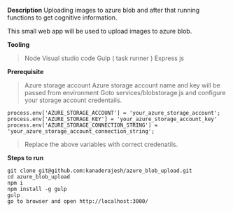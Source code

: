 **Description**
Uploading images to azure blob and after that running functions to get cognitive information. 

This small web app will be used to upload images to azure blob. 

**Tooling**

> Node
> Visual studio code
> Gulp ( task runner )
> Express js

**Prerequisite**

> Azure storage account
> Azure storage account name and key will be passed from environment
> Goto services/blobstorage.js and configure your storage account credentails.

    process.env['AZURE_STORAGE_ACCOUNT'] = 'your_azure_storage_account';
    process.env['AZURE_STORAGE_KEY'] = 'your_azure_storage_account_key'
    process.env['AZURE_STORAGE_CONNECTION_STRING'] = 'your_azure_storage_account_connection_string';
> Replace the above variables with correct credenatils.

**Steps to run**

    git clone git@github.com:kanaderajesh/azure_blob_upload.git
    cd azure_blob_upload
    npm i
    npm install -g gulp
    gulp
    go to browser and open http://localhost:3000/
